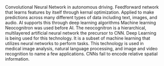 Convolutional Neural Network in autonomous driving. Feedforward network that learns features by itself through kernal optimization. Applied to make predictions across many different types of data including text, images, and audio. AI supports this through deep learning algorithms 
Machine learning Neocognitron was used before AI. The neocognitron is a hierarchical, multilayered artificial neural network the precursor to CNN. 
Deep Learning is being used for this technology. It is a subset of machine learning that utilizes neural networks to perform tasks.
This technology is used in medical image analysis, natural language processing, and image and video recognition to name a few applications.
CNNs fail to encode relative spatial information.
